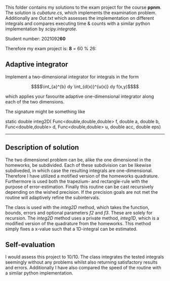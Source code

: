 This folder contains my solutions to the exam project for the course **ppnm**. The solution is *cubature.cs*, which implements the examination problem. Additionally are *Out.txt* which assesses the implementation on different integrals and compares executing time & counts with a similar python implementation by *scipy.integrate*. 

Student number: 2021092**60**

Therefore my exam project is: **8** = 60 % 26: 

Adaptive integrator
-------------------
Implement a two-dimensional integrator for integrals in the form

```math
$$\int_{a}^{b} dy \int_{d(x)}^{u(x)} dy f(x,y)$$
```

which applies your favourite adaptive one-dimensional integrator along each of the two dimensions. 

The signature might be something like

static double integ2D( 	Func<double,double,double> f, double a, double b, Func<double,double> d, Func<double,double> u, double acc, double eps)

-------------------

Description of solution
-------------------
The two dimensionel problem can be, alike the one dimensionel in the homeworks, be subdivided. Each of these subdivision can be likewise subdiveded, in which case the resulting integrals are one-dimensional. Therefore I have utilized a motified version of the homeworks quadrature.
Furthermore is used both the trapezium- and rectangle-rule with the purpose of error-estimation. Finally this routine can be cast recursively depending on the wished precision. If the precision goals are not met the routine will adaptively refine the subintervals. 

The class is used with the *integ2D* method, which takes the function, bounds, errors and optional parameters *f2* and *f3*. These are solely for recursion. The *integ2D* method uses a private method, *integ1D*, which is a modified version of the quadrature from the homeworks. This method simply fixes a x-value such that a 1D-integral can be estimated.


Self-evaluation
-------------------
I would assess this project to 10/10. The class integrates the tested integrals seemingly without any problems whilst also returning satisfactory results and errors. Additionally I have also compared the speed of the routine with a similar python implementation.


